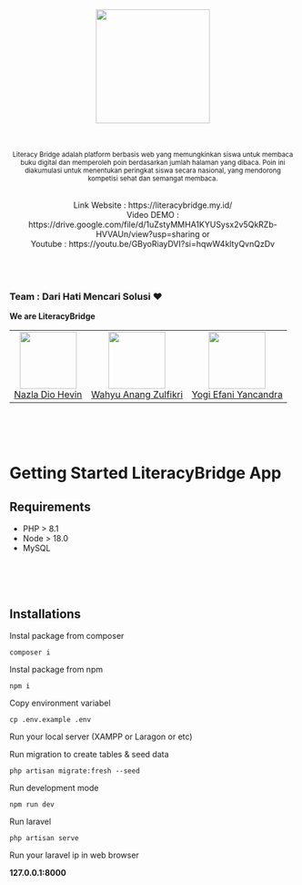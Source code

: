 <div align="center">
  <center><img src="https://avatars.githubusercontent.com/u/178906346?s=200&v=4" width="200px" /></center>
</div>

<br/>
<br/>

<p align="center">
  <small>
    Literacy Bridge adalah platform berbasis web yang memungkinkan siswa untuk membaca buku digital dan memperoleh poin berdasarkan jumlah halaman yang dibaca. Poin ini diakumulasi untuk menentukan peringkat           siswa secara nasional, yang mendorong kompetisi sehat dan semangat membaca.    
  </small>
</p>
</br>
<div align="center">Link Website : https://literacybridge.my.id/ </br>
Video DEMO : https://drive.google.com/file/d/1uZstyMMHA1KYUSysx2v5QkRZb-HVVAUn/view?usp=sharing or </br> Youtube : https://youtu.be/GByoRiayDVI?si=hqwW4kltyQvnQzDv</div>
<br/>
<br/>
<br/>

### Team : **Dari Hati Mencari Solusi** ❤️

**We are LiteracyBridge** 

<table>
  <tr>
     <td align="center"><a href="https://www.linkedin.com/in/nazlahevin/"><img src="https://avatars.githubusercontent.com/u/116096541?v=4" width="100px;" alt=""/><br/>Nazla Dio Hevin</td>
     <td align="center"><a href="https://www.linkedin.com/in/wahyu-anang-zulfikri-07002829a/"><img src="https://avatars.githubusercontent.com/u/125621342?v=4" width="100px;" alt=""/><br/>Wahyu Anang Zulfikri</td>
     <td align="center"><a href="https://www.linkedin.com/in/yogiefaniyancandra/"><img src="https://avatars.githubusercontent.com/u/106648832?v=4" width="100px;" alt=""/><br/>Yogi Efani Yancandra</td>
  </tr>
</table>

<br/>
<br/>
<br/>

# Getting Started LiteracyBridge App

## Requirements
- PHP > 8.1
- Node > 18.0
- MySQL
  
<br/>
<br/>
<br/>

## Installations
Instal package from composer
```
composer i
```
Instal package from npm
```
npm i
```
Copy environment variabel
```
cp .env.example .env
```
Run your local server (XAMPP or Laragon or etc)

Run migration to create tables & seed data
```
php artisan migrate:fresh --seed
```
Run development mode
```
npm run dev
```
Run laravel
```
php artisan serve
```
Run your laravel ip in web browser

**127.0.0.1:8000** 

